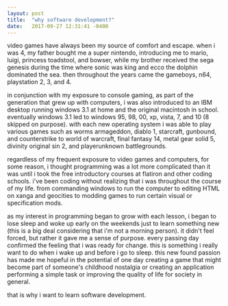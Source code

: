 ```yaml
---
layout: post
title:  "why software development?"
date:   2017-09-27 12:31:41 -0400
---
```



video games have always been my source of comfort and escape.
when i was 4, my father bought me a super nintendo, introducing me to mario, luigi, princess toadstool, and bowser, while my brother received the sega genesis during the time where sonic was king and ecco the dolphin dominated the sea. then throughout the years came the gameboys, n64, playstation 2, 3, and 4.

in conjunction with my exposure to console gaming, as part of the generation that grew up with computers, i was also introduced to an IBM desktop running windows 3.1 at home and the original macintosh in school. eventually windows 3.1 led to windows 95, 98, 00, xp, vista, 7, and 10 (8 skipped on purpose). with each new operating system i was able to play various games such as worms armageddon, diablo 1, starcraft, gunbound, and counterstrike to world of warcraft, final fantasy 14, metal gear solid 5, divinity original sin 2, and playerunknown battlegrounds.

regardless of my frequent exposure to video games and computers, for some reason, i thought programming was a lot more complicated than it was until i took the free introductory courses at flatiron and other coding schools. i've been coding without realizing that i was throughout the course of my life. from commanding windows to run the computer to editing HTML on xanga and geocities to modding games to run certain visual or specification mods.

as my interest in programming began to grow with each lesson, i began to lose sleep and woke up early on the weekends just to learn something new (this is a big deal considering that i'm not a morning person). it didn't feel forced, but rather it gave me a sense of purpose. every passing day confirmed the feeling that i was ready for change. this is something i really want to do when i wake up and before i go to sleep. this new found passion has made me hopeful in the potential of one day creating a game that might become part of someone's childhood nostalgia or creating an application performing a simple task or improving the quality of life for society in general.

that is why i want to learn software development.
